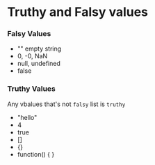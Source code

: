 # Truthy and Falsy values

### Falsy Values

- "" empty string
- 0, -0, NaN
- null, undefined
- false

### Truthy Values

Any vbalues that's not `falsy` list is `truthy`

- "hello"
- 4
- true
- []
- {}
- function() { }
